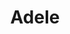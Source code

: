 ---
title: "Adele"
description: "Good day, I'm Adele. I prefer VIP resorts and new acquaintances. Endowed with unconcealed sexuality and beauty. Large breasts and butt are the outstanding advantages of my figure. I'm hot and sexy, I'll please even the most capricious customer. I'll help relieve stress and plunge headlong into the universe of pleasure. You can just arrange a meeting with me by contacting our escort agency.

We can have a pleasant time at home in a comfortable environment, but I am also a VIP escort, so we can visit any official event or engage in your favorite hobby. I go to the gym on a regular basis, I adore communication and new connections. I know several foreign languages, which will allow us to communicate easily."
Price: "From 1000$"
height: "173"
weight: "48"
age: "24"
folder: adele
mainImage: 1.webp
bustSize: "2"
hairColor: "brunet"
visa: "usa"
images:
  - 2.webp
  - 3.webp
---